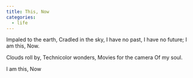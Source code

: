 ```yaml
---
title: This, Now
categories:
  - life
---
```


Impaled to the earth,
Cradled in the sky,
I have no past,
I have no future;
I am this,
Now.

Clouds roll by,
Technicolor wonders,
Movies for the camera
Of my soul.

I am this,
Now
